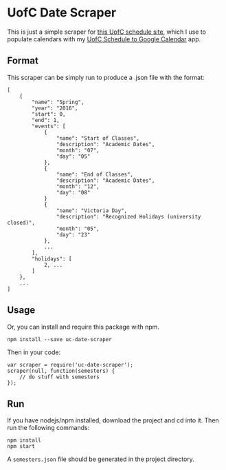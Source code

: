 # UofC Date Scraper

This is just a simple scraper for [this UofC schedule site](https://www.ucalgary.ca/pubs/calendar/current/academic-schedule.html), which I use to populate calendars with my [UofC Schedule to Google Calendar](http://schedule.chimerical.ca) app.

## Format

This scraper can be simply run to produce a .json file with the format:

	[
		{
			"name": "Spring",
			"year": "2016",
			"start": 0,
			"end": 1,
			"events": [
				{
					"name": "Start of Classes",
					"description": "Academic Dates",
					"month": "07",
					"day": "05"
				},
				{
					"name": "End of Classes",
					"description": "Academic Dates",
					"month": "12",
					"day": "08"
				}
				{
					"name": "Victoria Day",
					"description": "Recognized Holidays (university closed)",
					"month": "05",
					"day": "23"
				},
				...
			],
			"holidays": [
				2, ...
			]
		},
		...
	]

## Usage

Or, you can install and require this package with npm.

	npm install --save uc-date-scraper

Then in your code:

	var scraper = require('uc-date-scraper');
	scraper(null, function(semesters) {
		// do stuff with semesters
	});

## Run

If you have nodejs/npm installed, download the project and cd into it. Then run the following commands:

	npm install
	npm start

A `semesters.json` file should be generated in the project directory.
